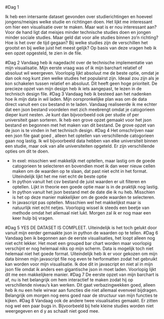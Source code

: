 #Dag 1

Ik heb een intersante dataset gevonden over studierichtingen en hoeveel jongens/meisjes welke studie en richtingen doen. Het lijkt me interessant om hier een visualisatie over te maken. Maar wat is er nou interessant aan? Voor de hand ligt dat meisjes minder technische studies doen en jongen minder sociale studies. Maar geld dat voor alle studies binnen zo’n richting? Hoe is het over de tijd gegaan? Bij welke studies zijn de verschillen het grootst en bij welke juist het meest gelijk? 
Op basis van deze vragen heb ik een opzet opgesteld, te zien in de file.

#Dag 2
Vandaag heb ik nagedacht over de technische implementatie van mijn visualisatie. Mijn eerste vraag was of ik mijn barchart relatief of absoluut wil weergeven. Voorlopig lijkt absoluut me de beste optie, omdat je dan ook nog kunt zien welke studies het populairst zijn. Ideaal zou zijn als je kon schakelen tussen relatief en absoluut. Dit heeft geen hoge prioriteit. De precieze opzet van mijn design heb ik iets aangepast, te lezen in de technisch design file.
#Dag 3
Vandaag heb ik besteed aan het nadenken hoe ik mijn data in wil laden. Mijn oorspronkelijke plan was om de data direct vanuit een csv bestand in te laden. Vandaag realiseerde ik me echter dat een json bestand voordelen met zich meebrengt omdat je catogorieen dieper kunt nesten. Je kunt dan bijvoorbeeld ook per studie of per universiteit gaan sorteren. Ik heb een grove opzet gemaakt voor het json bestand en begonnen met het maken van dit bestand. De grove opzet van de json is te vinden in het technisch design.
#Dag 4
Het omschrijven naar een json file gaat goed , alleen het optellen van verschillende catogorieen gaan nog lastig. Ik wil bijvoorbeeld data hebben van elke universiteit binnen een studie, maar ook van alle universiteiten opgeteld. Er zijn verschillende opties om dit te doen.
-	In exel: misschien wel makkelijk met optellen, maar lastig om de goede catogorieen te selecteren en bovendien moet ik dan weer nieuw cellen maken om de waarden op te slaan, dat past niet echt in het format. Uiteindelijk lijkt het me niet echt de beste optie
-	In python vanuit het csv bestand de juist waarden er uit filteren en optellen. Lijkt in theorie een goede optie maar is in de praktijk nog lastig.
-	In python vanuit het json bestand met de date die ik nu heb. Misschien is het op deze manier makkelijker om de goede waarden te selecteren.
-	In javascript pas optellen. Misschien wel het makkelijkst maar is natuurlijk niet echt netjes.
Voorlopig wissel ik steeds een beetje van methode omdat het allemaal niet lukt. Morgen zal ik er nog maar een keer hulp bij vragen.

#Dag 5
YES DE DATASET IS COMPLEET. Uiteindelijk is het toch gelukt door vanuit mijn eerder gemaakte json in python de waarden op te tellen. 
#Dag 6
Vandaag ben ik begonnen aan de eerste visualisaties, het loopt alleen nog niet echt lekker. Het moet een grouped bar chart worden maar voorlopig verschijnt er nog helemaal niks op mijn scherm. Data is mogelijk toch niet helemaal niet het goede format.
Uiteindelijk heb ik er voor gekozen om mijn data binnen mijn javascript file nog even te herformatten zodat het gebruikt kan worden voor mijn visualisatie. Ik doe dit in javascript en niet al in mijn json file omdat ik anders een gigantische json in moet laden. Voorlopig lijkt dit me een makkelijkere manier.
#Dag 7
De eerste opzet van mijn barchart is af, nu is het belangrijk om hem interactief te maken zodat hij op verschillende niveau’s kan werken. Dit gaat verbazingwekken goed, alleen heb ik nu een hele wirwar aan functies die niet allemaal evenveel bijdragen. Belangrijk om morgen nog eens goed naar de structuur van mijn functies te kijken.
#Dag 8
Vandaag ook de andere twee visualisaties gemaakt. Er zitten nog wel een paar bugs in. Bijvoorbeeld bij hele kleine studies worden niet weergegeven en d y as schaalt niet goed mee.
